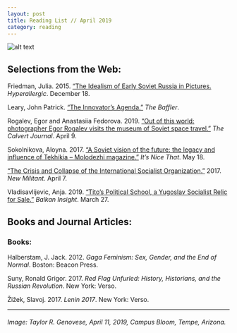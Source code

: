 ```yaml
---
layout: post
title: Reading List // April 2019
category: reading
---
```


![alt text](https://trgenovese.github.io/blog/images/apr19reading.jpg)

## Selections from the Web:
Friedman, Julia. 2015. [“The Idealism of Early Soviet Russia in Pictures.](https://hyperallergic.com/253939/the-idealism-of-early-soviet-russia-in-pictures/?fbclid=IwAR0b2G62k1x6en4YZkC2x5nTTQGmdQGKp2ozVyIjAdmGE26pzru9cInaLcM) *Hyperallergic*. December 18.

Leary, John Patrick. [“The Innovator’s Agenda.”](https://thebaffler.com/outbursts/the-innovators-agenda-leary?fbclid=IwAR0AeQqN5zIsre_6dpPUiGCXmLzHC7pfWRE8dEzzBfQIQGzhGQnpqAiQCDM) *The Baffler*.

Rogalev, Egor and Anastasiia Fedorova. 2019. [“Out of this world: photographer Egor Rogalev visits the museum of Soviet space travel.”](https://www.calvertjournal.com/tiles/show/2259/photographer-egor-rogalev-museum-soviet-space-travel) *The Calvert Journal*. April 9.

Sokolnikova, Aloyna. 2017. [“A Soviet vision of the future: the legacy and influence of Tekhikia – Molodezhi magazine.”](https://www.itsnicethat.com/features/tekinkia-molodezhi-russian-sci-fi-barbican-into-the-unknown-160517?fbclid=IwAR1X93MmhhmSMO4nMoM32xoFuCUfWBuYfkccqhpdkHq5YrvhOnuzRNkcGY4) *It’s Nice That*. May 18. 

[“The Crisis and Collapse of the International Socialist Organization.”](https://newmilitant.com/the-crisis-and-collapse-of-the-international-socialist-organization/?fbclid=IwAR2QuN6n1WmvPLJLFmFaCkw6VlWM7ii6LXhtR4iqUeqzN25uhWk0svyQaoE) 2017. *New Militant*. April 7.

Vladisavlijevic, Anja. 2019. [“Tito’s Political School, a Yugoslav Socialist Relic for Sale.”](https://balkaninsight.com/2019/03/27/titos-political-school-a-yugoslav-socialist-relic-for-sale/?fbclid=IwAR3QqrBUqpqQVVHaZZBk3hPt2wLEKALNOxZj1ZpeDSrnzHa94T13T6aOvMQ) *Balkan Insight*. March 27.

## Books and Journal Articles:

### Books:
Halberstam, J. Jack. 2012. *Gaga Feminism: Sex, Gender, and the End of Normal*. Boston: Beacon Press.

Suny, Ronald Grigor. 2017. *Red Flag Unfurled: History, Historians, and the Russian Revolution*. New York: Verso.

Žižek, Slavoj. 2017. *Lenin 2017*. New York: Verso.
___
###### Image: Taylor R. Genovese, April 11, 2019, Campus Bloom, Tempe, Arizona.
